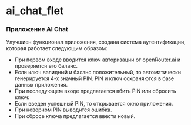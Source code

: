 # ai_chat_flet
### Приложение AI Chat
Улучшиен функционал приложения, создана система аутентификации, которая работает следующим образом:

 - При первом входе вводится ключ авторизации от openRouter.ai и проверяется его баланс.
 - Если ключ валидный и баланс положительный, то автоматически генерируется 4-х значный PIN. PIN и ключ сохраняются в базе данных приложения.
 - При последующем входе предлагается вбить PIN или сбросить ключ:
 - Если введен успешный PIN, то открывается окно приложения.
 - При неверном PIN выводится ошибка.
 - При сбросе ключа предлагается ввести новый.
